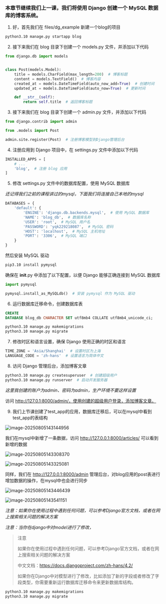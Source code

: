 ### 本章节继续我们上一课，我们将使用 Django 创建一个 MySQL 数据库的博客系统。

1. 好，首先我们在 files/dg_example 新建一个blog的项目

```bash
python3.10 manage.py startapp blog
```

2. 接下来我们在 blog 目录下创建一个 models.py 文件，并添加以下代码

```python
from django.db import models


class Post(models.Model):
    title = models.CharField(max_length=200)  # 博客标题
    content = models.TextField()  # 博客内容
    created_at = models.DateTimeField(auto_now_add=True)  # 创建时间
    updated_at = models.DateTimeField(auto_now=True)  # 更新时间

    def __str__(self):
        return self.title  # 返回博客标题
```

3. 接下来我们在 blog 目录下创建一个 admin.py 文件，并添加以下代码

```python
from django.contrib import admin

from .models import Post

admin.site.register(Post)  # 注册博客模型到Django管理后台
```

4. 注册应用到 Django 项目中，在 settings.py 文件中添加以下代码

```python
INSTALLED_APPS = [
    # ...
    'blog',  # 注册 blog 应用
]
```

5. 修改 settings.py 文件中的数据库配置，使用 MySQL 数据库

*还记得我们之前的课程讲过的mysql，下面我们将连接自己本地的mysql*

```python
DATABASES = {
    'default': {
        'ENGINE': 'django.db.backends.mysql',  # 使用 MySQL 数据库
        'NAME': 'blog_db',  # 数据库名称
        'USER': 'root',  # MySQL 用户名
        'PASSWORD': 'yqk229218087',  # MySQL 密码
        'HOST': 'localhost',  # MySQL 主机地址
        'PORT': '3306',  # MySQL 端口
    }
}
```

然后安装 MySQL 驱动

```bash
pip3.10 install pymysql
```

确保在 __init__.py 中添加了以下配置，以便 Django 能够正确连接到 MySQL 数据库

```python
import pymysql

pymysql.install_as_MySQLdb()  # 安装 pymysql 作为 MySQL 驱动
```

6. 运行数据库迁移命令，创建数据库表

```sql
CREATE
DATABASE blog_db CHARACTER SET utf8mb4 COLLATE utf8mb4_unicode_ci;
```

```bash
python3.10 manage.py makemigrations
python3.10 manage.py migrate
```

7. 修改时区和语言设置，确保 Django 使用正确的时区和语言

```python
TIME_ZONE = 'Asia/Shanghai'  # 设置时区为上海
LANGUAGE_CODE = 'zh-hans'  # 设置语言为简体中文
```

8. 访问 Django 管理后台，添加博客文章

```bash
python3.10 manage.py createsuperuser  # 创建超级用户
python3.10 manage.py runserver  # 启动开发服务器
```

*这里我创建的账户为admin、密码为admin，生产环境不要这样设置*

访问 http://127.0.1:8000/admin/，使用创建的超级用户登录，添加博客文章。

9. 我们上节课创建了test_app的应用，数据库迁移后，可以在mysql中看到test_app的表结构

![image-20250805143144956](https://oss.yanquankun.cn/oss-cdn/img/image-20250805143144956.png!watermark)

我们在mysql中新增了一条数据，访问 http://127.0.0.1:8000/articles/ 可以看到新增的数据

![image-20250805143308370](https://oss.yanquankun.cn/oss-cdn/img/image-20250805143308370.png!watermark)

![image-20250805143325081](https://oss.yanquankun.cn/oss-cdn/img/image-20250805143325081.png!watermark)

同样，我们在 http://127.0.0.1:8000/admin 管理后台，对blog应用的post表进行增加数据的操作，在mysql中也会进行同步

![image-20250805143446439](https://oss.yanquankun.cn/oss-cdn/img/image-20250805143446439.png!watermark)

![image-20250805143541151](https://oss.yanquankun.cn/oss-cdn/img/image-20250805143541151.png!watermark)

*注意：如果你在使用过程中遇到任何问题，可以参考Django官方文档，或者在网上搜索相关问题的解决方案*

*注意：当你在django中对model进行了修改，*

> 注意
> 
> 如果你在使用过程中遇到任何问题，可以参考Django官方文档，或者在网上搜索相关问题的解决方案
> 
> 中文文档：https://docs.djangoproject.com/zh-hans/4.2/
> 
> 如果你在Django中对模型进行了修改，比如添加了新的字段或者修改了字段类型，你需要重新运行数据库迁移命令来更新数据库结构。

```bash
python3.10 manage.py makemigrations
python3.10 manage.py migrate
```
